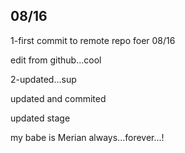 ## 08/16
1-first commit to remote repo foer 08/16

edit from github...cool

2-updated...sup

updated and commited

updated stage

my babe is Merian
 always...forever...!
